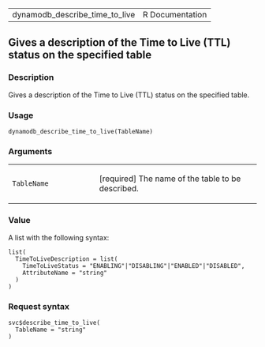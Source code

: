 <table style="width: 100%;">
<tbody>
<tr class="odd">
<td>dynamodb_describe_time_to_live</td>
<td style="text-align: right;">R Documentation</td>
</tr>
</tbody>
</table>

## Gives a description of the Time to Live (TTL) status on the specified table

### Description

Gives a description of the Time to Live (TTL) status on the specified
table.

### Usage

    dynamodb_describe_time_to_live(TableName)

### Arguments

<table>
<colgroup>
<col style="width: 35%" />
<col style="width: 65%" />
</colgroup>
<tbody>
<tr class="odd">
<td><code
id="dynamodb_describe_time_to_live_:_TableName">TableName</code></td>
<td><p>[required] The name of the table to be described.</p></td>
</tr>
</tbody>
</table>

### Value

A list with the following syntax:

    list(
      TimeToLiveDescription = list(
        TimeToLiveStatus = "ENABLING"|"DISABLING"|"ENABLED"|"DISABLED",
        AttributeName = "string"
      )
    )

### Request syntax

    svc$describe_time_to_live(
      TableName = "string"
    )

